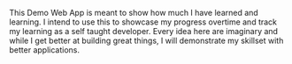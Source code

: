 This Demo Web App is meant to show how much I have learned and learning.
I intend to use this to showcase my progress overtime and track my learning as a self taught developer.
Every idea here are imaginary and while I get better at building great things, I will demonstrate my skillset with better applications.

